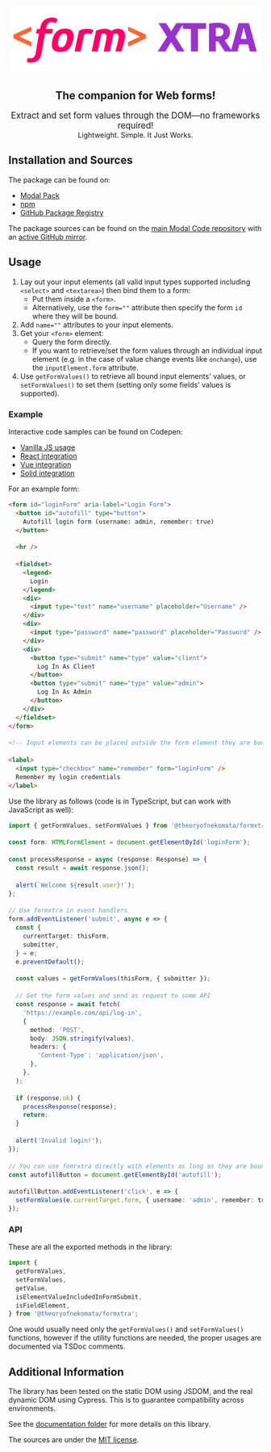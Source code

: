 <p align="center" style="text-align: center !important; line-height: 1 !important; border: 0 !important;">
  <h1 align="center">
    <img src="https://raw.githubusercontent.com/TheoryOfNekomata/formxtra/master/docs/assets/formxtra.svg" alt="formxtra"/>
  </h1>
  <h2 align="center">
    The companion for Web forms!
  </h2>
  <div align="center">
    <big>
      Extract and set form values through the DOM&mdash;no frameworks required!
    </big>
  </div>
  <div align="center">
    Lightweight. Simple. It Just Works.
  </div>
</p>

## Installation and Sources

The package can be found on:

- [Modal Pack](https://js.pack.modal.sh)
- [npm](https://npmjs.com/package/@theoryofnekomata/formxtra)
- [GitHub Package Registry](https://github.com/TheoryOfNekomata/formxtra/packages/793279)

The package sources can be found on the [main Modal Code repository](https://code.modal.sh/TheoryOfNekomata/formxtra)
with an [active GitHub mirror](https://github.com/TheoryOfNekomata/formxtra).

## Usage

1. Lay out your input elements (all valid input types supported including `<select>` and `<textarea>`) then bind them
   to a form:
   * Put them inside a `<form>`.
   * Alternatively, use the `form=""` attribute then specify the form `id` where they will be bound.
2. Add `name=""` attributes to your input elements.
3. Get your `<form>` element:
   * Query the form directly.
   * If you want to retrieve/set the form values through an individual input element (e.g. in the case of value change
     events like `onchange`), use the `inputElement.form` attribute.
4. Use `getFormValues()` to retrieve all bound input elements' values, or `setFormValues()` to set them (setting only
   some fields' values is supported).

### Example

Interactive code samples can be found on Codepen:

* [Vanilla JS usage](https://codepen.io/theoryofnekomata/pen/xxajmvJ)
* [React integration](https://codepen.io/theoryofnekomata/pen/RwYyvZN)
* [Vue integration](https://codepen.io/theoryofnekomata/pen/gOdzqzM)
* [Solid integration](https://codepen.io/theoryofnekomata/pen/QWVrYem)

For an example form:

```html
<form id="loginForm" aria-label="Login Form">
  <button id="autofill" type="button">
    Autofill login form (username: admin, remember: true)
  </button>
  
  <hr />
  
  <fieldset>
    <legend>
      Login
    </legend>
    <div>
      <input type="text" name="username" placeholder="Username" />
    </div>
    <div>
      <input type="password" name="password" placeholder="Password" />
    </div>
    <div>
      <button type="submit" name="type" value="client">
        Log In As Client
      </button>
      <button type="submit" name="type" value="admin">
        Log In As Admin
      </button>
    </div>
  </fieldset>
</form>

<!-- Input elements can be placed outside the form element they are bound to. -->

<label>
  <input type="checkbox" name="remember" form="loginForm" />
  Remember my login credentials
</label>
```

Use the library as follows (code is in TypeScript, but can work with JavaScript as well):

```typescript
import { getFormValues, setFormValues } from '@theoryofnekomata/formxtra';

const form: HTMLFormElement = document.getElementById('loginForm');

const processResponse = async (response: Response) => {
  const result = await response.json();

  alert(`Welcome ${result.user}!`);
};

// Use formxtra in event handlers
form.addEventListener('submit', async e => {
  const {
    currentTarget: thisForm,
    submitter,
  } = e;
  e.preventDefault();

  const values = getFormValues(thisForm, { submitter });

  // Get the form values and send as request to some API
  const response = await fetch(
    'https://example.com/api/log-in',
    {
      method: 'POST',
      body: JSON.stringify(values),
      headers: {
        'Content-Type': 'application/json',
      },
    },
  );

  if (response.ok) {
    processResponse(response);
    return;
  }
  
  alert('Invalid login!');
});

// You can use fomrxtra directly with elements as long as they are bound to a form.
const autofillButton = document.getElementById('autofill');

autofillButton.addEventListener('click', e => {
  setFormValues(e.currentTarget.form, { username: 'admin', remember: true });
});
```

### API

These are all the exported methods in the library:

```typescript
import {
  getFormValues,
  setFormValues,
  getValue,
  isElementValueIncludedInFormSubmit,
  isFieldElement,
} from '@theoryofnekomata/formxtra';
```

One would usually need only the `getFormValues()` and `setFormValues()` functions, however if the utility functions are
needed, the proper usages are documented via TSDoc comments.

## Additional Information

The library has been tested on the static DOM using JSDOM, and the real dynamic DOM using Cypress. This is to guarantee
compatibility across environments.

See the [documentation folder](./docs) for more details on this library.

The sources are under the [MIT license](./LICENSE).

